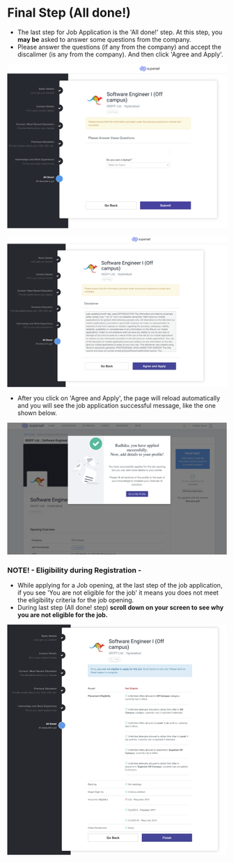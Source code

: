 # Final Step \(All done!\)

* The last step for Job Application is the 'All done!' step. At this step, you **may be** asked to answer some questions from the company. 
* Please answer the questions \(if any from the company\) and accept the discalimer \(is any from the company\). And then click 'Agree and Apply'.

![](../../.gitbook/assets/image%20%28231%29.png)

![](../../.gitbook/assets/image%20%28234%29.png)

* After you click on 'Agree and Apply', the page will reload automatically and you will see the job application successful message, like the one shown below.

![](../../.gitbook/assets/image%20%28228%29.png)

### **NOTE! - Eligibility during Registration -** 

* While applying for a Job opening, at the last step of the job application, if you see 'You are not eligible for the job' it means you does not meet the eligibility criteria for the job opening. 
* During last step \(All done! step\) **scroll down on your screen to see why you are not eligible for the job.**

![](../../.gitbook/assets/image%20%28232%29.png)



